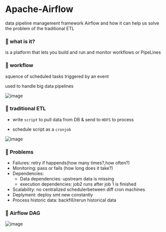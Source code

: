 # Apache-Airflow
data pipeline management framework Airflow and how it can help us solve the problem of the traditional ETL 
### 📗 what is it?
 is a platform that lets you build and run and monitor workflows or PipeLines
### 📗 workflow
squence of scheduled tasks triggered by an event

used to handle big data pipelines

![image](https://user-images.githubusercontent.com/51888893/187298696-e8f50bde-7e62-4133-8b54-1fbaad440bd6.png)
### 📗 traditional ETL
-  write `script` to pull data from DB & send to `HDFS` to process

-  schedule script as a `cronjob`

![image](https://user-images.githubusercontent.com/51888893/187299249-834b53a6-6c59-4bb4-95ec-a908554c23d3.png)
### 📗 Problems
- Failures: retry if happends(how many times?,how often?)
- Monitoring: pass or fails (how long does it take?)
- Dependencies: 
     - Data dependencies: upstream data is missing
     - execution dependencies: job2 runs after job 1 is finished
- Scalability: no centralized schedulerbetween diff cron machines
- Deplyment: deploy smt new constantly
- Process historic data: backfill/rerun historical data

### 📗 Airflow DAG
![image](https://user-images.githubusercontent.com/51888893/187300937-2714ac1c-6a21-4733-b233-e1e4455f17b5.png)

